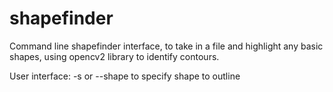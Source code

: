 # shapefinder

Command line shapefinder interface, to take in a file and highlight any basic shapes, using opencv2 library to identify contours. 

User interface:
-s or --shape to specify shape to outline

